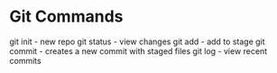 # Git Commands

git init - new repo
git status - view changes
git add - add to stage
git commit - creates a new commit with staged files
git log - view recent commits